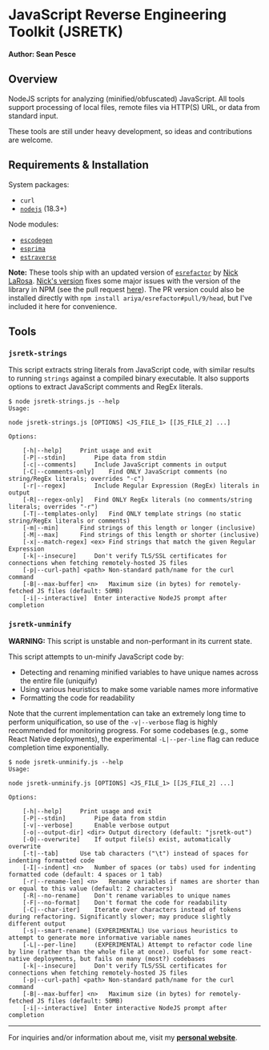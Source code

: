 # JavaScript Reverse Engineering Toolkit (JSRETK)  

**Author: Sean Pesce**  

## Overview  

NodeJS scripts for analyzing (minified/obfuscated) JavaScript. All tools support processing of local files, remote files via HTTP(S) URL, or data from standard input.  

These tools are still under heavy development, so ideas and contributions are welcome.  

## Requirements & Installation  

System packages:

* `curl`
* [`nodejs`](https://nodejs.org) (18.3+)

Node modules:

* [`escodegen`](https://github.com/estools/escodegen)
* [`esprima`](https://github.com/jquery/esprima)
* [`estraverse`](https://github.com/estools/estraverse)

**Note:** These tools ship with an updated version of [`esrefactor`](https://github.com/ariya/esrefactor)
by [Nick LaRosa](https://github.com/cakesmith). [Nick's version](https://github.com/cakesmith/esrefactor)
fixes some major issues with the version of the library in NPM (see the pull request
[here](https://github.com/ariya/esrefactor/pull/9)). The PR version could also be installed directly
with `npm install ariya/esrefactor#pull/9/head`, but I've included it here for convenience.  

## Tools  

### `jsretk-strings`  

This script extracts string literals from JavaScript code, with similar results to running `strings` against a compiled binary executable. It also supports options to extract JavaScript comments and RegEx literals.  

```
$ node jsretk-strings.js --help
Usage:

node jsretk-strings.js [OPTIONS] <JS_FILE_1> [[JS_FILE_2] ...]

Options:

	[-h|--help]		Print usage and exit
	[-P|--stdin]		Pipe data from stdin
	[-c|--comments]		Include JavaScript comments in output
	[-C|--comments-only]	Find ONLY JavaScript comments (no string/RegEx literals; overrides "-c")
	[-r|--regex]		Include Regular Expression (RegEx) literals in output
	[-R|--regex-only]	Find ONLY RegEx literals (no comments/string literals; overrides "-r")
	[-T|--templates-only]	Find ONLY template strings (no static string/RegEx literals or comments)
	[-m|--min]		Find strings of this length or longer (inclusive)
	[-M|--max]		Find strings of this length or shorter (inclusive)
	[-x|--match-regex] <ex>	Find strings that match the given Regular Expression
	[-k|--insecure]		Don't verify TLS/SSL certificates for connections when fetching remotely-hosted JS files
	[-p|--curl-path] <path>	Non-standard path/name for the curl command
	[-B|--max-buffer] <n>	Maximum size (in bytes) for remotely-fetched JS files (default: 50MB)
	[-i|--interactive]	Enter interactive NodeJS prompt after completion
```

### `jsretk-unminify`  

**WARNING:** This script is unstable and non-performant in its current state.  

This script attempts to un-minify JavaScript code by:

 * Detecting and renaming minified variables to have unique names across the entire file (uniquify)
 * Using various heuristics to make some variable names more informative
 * Formatting the code for readability

Note that the current implementation can take an extremely long time to perform uniquification, so use of the `-v|--verbose` flag is highly recommended for monitoring progress. For some codebases (e.g., some React Native deployments), the experimental `-L|--per-line` flag can reduce completion time exponentially.  

```
$ node jsretk-unminify.js --help
Usage:

node jsretk-unminify.js [OPTIONS] <JS_FILE_1> [[JS_FILE_2] ...]

Options:

	[-h|--help]		Print usage and exit
	[-P|--stdin]		Pipe data from stdin
	[-v|--verbose]		Enable verbose output
	[-o|--output-dir] <dir>	Output directory (default: "jsretk-out")
	[-O|--overwrite]	If output file(s) exist, automatically overwrite
	[-t|--tab]		Use tab characters ("\t") instead of spaces for indenting formatted code
	[-I|--indent] <n>	Number of spaces (or tabs) used for indenting formatted code (default: 4 spaces or 1 tab)
	[-r|--rename-len] <n>	Rename variables if names are shorter than or equal to this value (default: 2 characters)
	[-R|--no-rename]	Don't rename variables to unique names
	[-F|--no-format]	Don't format the code for readability
	[-C|--char-iter]	Iterate over characters instead of tokens during refactoring. Significantly slower; may produce slightly different output
	[-s|--smart-rename]	(EXPERIMENTAL) Use various heuristics to attempt to generate more informative variable names
	[-L|--per-line]		(EXPERIMENTAL) Attempt to refactor code line by line (rather than the whole file at once). Useful for some react-native deployments, but fails on many (most?) codebases
	[-k|--insecure]		Don't verify TLS/SSL certificates for connections when fetching remotely-hosted JS files
	[-p|--curl-path] <path>	Non-standard path/name for the curl command
	[-B|--max-buffer] <n>	Maximum size (in bytes) for remotely-fetched JS files (default: 50MB)
	[-i|--interactive]	Enter interactive NodeJS prompt after completion
```

---------------------------------------------

For inquiries and/or information about me, visit my **[personal website](https://SeanPesce.github.io)**.  
